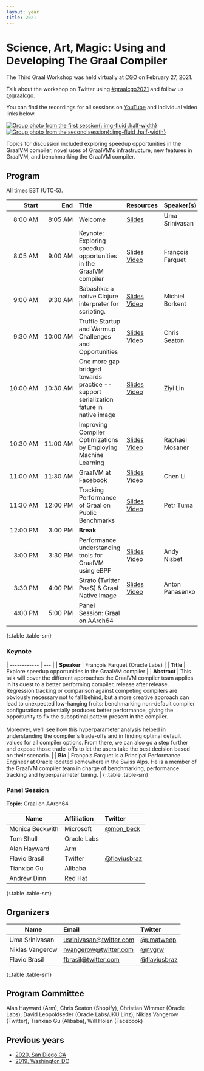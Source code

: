 ```yaml
---
layout: year
title: 2021
---
```


# Science, Art, Magic: Using and Developing The Graal Compiler

The Third Graal Workshop was held virtually at [CGO](https://www.cgo.org) on February 27, 2021.

Talk about the workshop on Twitter using [#graalcgo2021](https://twitter.com/search?q=%23graalcgo2021) and follow us [@graalcgo](https://twitter.com/graalcgo).

You can find the recordings for all sessions on [YouTube](https://www.youtube.com/playlist?list=PL5s7-0PKqopPJCpW3wThCBd-Hn3fAk5wl) and individual video links below.

<style>
    img.half-width {
        width: 49%;
    }
</style>

[![Group photo from the first session](images/session1.png){:.img-fluid .half-width}](images/session1.png)
[![Group photo from the second session](images/session2.png){:.img-fluid .half-width}](images/session2.png)

Topics for discussion included exploring speedup opportunities in the GraalVM compiler, novel uses of GraalVM's infrastructure, new features in GraalVM, and benchmarking the GraalVM compiler.

## Program

All times EST (UTC-5).

| Start         | End           | Title                                                                                 | Resources                                                                                                                                                          | Speaker(s)                                  |
| ------------: | ------------: | :------------------------------------------------------------------------------------ | :----------------------------------------------------------------------------------------------------------------------------------------------------------------- | :------------------------------------------ |
| 8:00&nbsp;AM  | 8:05&nbsp;AM  | Welcome                                                                               | [Slides](slides/Welcome.pdf)                                                                                                                                       | Uma Srinivasan                              |
| 8:05&nbsp;AM  | 9:00&nbsp;AM  | Keynote: Exploring speedup opportunities in the GraalVM compiler                      | [Slides](slides/0_Keynote_Exploring_speedup_opportunities_in_the_GraalVM_compiler.pdf)                        [Video](https://www.youtube.com/watch?v=ri-7s5iPzFc) | François Farquet                            |
| 9:00&nbsp;AM  | 9:30&nbsp;AM  | Babashka: a native Clojure interpreter for scripting.                                 | [Slides](slides/1_Babashka_a_native_Clojure_interpreter_for_scripting.pdf)                                    [Video](https://www.youtube.com/watch?v=Yjeh57eE9rg) | Michiel Borkent                             |
| 9:30&nbsp;AM  | 10:00&nbsp;AM | Truffle Startup and Warmup Challenges and Opportunities                               | [Slides](slides/2_Truffle_Startup_and_Warmup_Challenges_and_Opportunities.pdf)                                [Video](https://www.youtube.com/watch?v=w4o0hTl6AMg) | Chris Seaton                                |
| 10:00&nbsp;AM | 10:30&nbsp;AM | One more gap bridged towards practice -- support serialization fature in native image | [Slides](slides/3_One_more_gap_bridged_towards_practice_-_support_serialization_feature_in_native_image.pdf)  [Video](https://www.youtube.com/watch?v=ws6qFX-3xa8) | Ziyi Lin                                    |
| 10:30&nbsp;AM | 11:00&nbsp;AM | Improving Compiler Optimizations by Employing Machine Learning                        | [Slides](slides/4_Improving_Compiler_Optimizations_by_Employing_Machine_Learning.pdf)                         [Video](https://www.youtube.com/watch?v=D75lXbkisTs) | Raphael Mosaner                             |
| 11:00&nbsp;AM | 11:30&nbsp;AM | GraalVM at Facebook                                                                   | [Slides](slides/5_GraalVM_at_Facebook.pdf)                                                                    [Video](https://www.youtube.com/watch?v=Hepjf00LJrM) | Chen Li                                     |
| 11:30&nbsp;AM | 12:00&nbsp;PM | Tracking Performance of Graal on Public Benchmarks                                    | [Slides](slides/6_Tracking_Performance_of_Graal_on_Public_Benchmarks.pdf)                                     [Video](https://www.youtube.com/watch?v=kQO4ELUkMb8) | Petr Tuma                                   |
| 12:00&nbsp;PM | 3:00&nbsp;PM  | **Break**                                                                             |                                                                                                                                                                    |                                             |
| 3:00&nbsp;PM  | 3:30&nbsp;PM  | Performance understanding tools for GraalVM using eBPF                                | [Slides](slides/7_Performance_understanding_tools_for_GraalVM_using_eBPF.pdf)                                 [Video](https://www.youtube.com/watch?v=CKdb1aDNUU4) | Andy Nisbet                                 |
| 3:30&nbsp;PM  | 4:00&nbsp;PM  | Strato (Twitter PaaS) & Graal Native Image                                            | [Slides](slides/8_Strato_and_Graal_Native_Image.pdf)                                                          [Video](https://www.youtube.com/watch?v=Leosx0eKKbU) | Anton Panasenko                             |
| 4:00&nbsp;PM  | 5:00&nbsp;PM  | Panel Session: Graal on AArch64                                                       |                                                                                                                                                                    |                                             |
{:.table .table-sm}

### Keynote

| ------------ | --- |
| **Speaker**  | François Farquet (Oracle Labs)                                                                                                                                                                                                                                                                                                                                                                                                                                                                                                                                                                                                                                                                                                                                                                                                        |
| **Title**    | Explore speedup opportunities in the GraalVM compiler                                                                                                                                                                                                                                                                                                                                                                                                                                                                                                                                                                                                                                                                                                                                                                                 |
| **Abstract** | This talk will cover the different approaches the GraalVM compiler team applies in its quest to a better performing compiler, release after release. Regression tracking or comparison against competing compilers are obviously necessary not to fall behind, but a more creative approach can lead to unexpected low-hanging fruits: benchmarking non-default compiler configurations potentially produces better performance, giving the opportunity to fix the suboptimal pattern present in the compiler. <br><br> Moreover, we'll see how this hyperparameter analysis helped in understanding the compiler's trade-offs and in finding optimal default values for all compiler options. From there, we can also go a step further and expose those trade-offs to let the users take the best decision based on their scenario. |
| **Bio**      | François Farquet is a Principal Performance Engineer at Oracle located somewhere in the Swiss Alps. He is a member of the GraalVM compiler team in charge of benchmarking, performance tracking and hyperparameter tuning.                                                                                                                                                                                                                                                                                                                                                                                                                                                                                                                                                                                                            |
{:.table .table-sm}

### Panel Session

**Topic**: Graal on AArch64


| Name            | Affiliation | Twitter                                         |
| --------------- | :---------- | :-----------                                    |
| Monica Beckwith | Microsoft   | [@mon_beck](https://twitter.com/mon_beck)       |
| Tom Shull       | Oracle Labs |                                                 |
| Alan Hayward    | Arm         |                                                 |
| Flavio Brasil   | Twitter     | [@flaviusbraz](https://twitter.com/flaviusbraz) |
| Tianxiao Gu     | Alibaba     |                                                 |
| Andrew Dinn     | Red Hat     |                                                 |
{:.table .table-sm}

## Organizers

| Name            | Email                                                     | Twitter                                         |
| --------------- | :-------------------------------------------------------- | :---------------------------------------------- |
| Uma Srinivasan  | [usrinivasan@twitter.com](mailto:usrinivasan@twitter.com) | [@umatweep](https://twitter.com/umatweep)       |
| Niklas Vangerow | [nvangerow@twitter.com](mailto:nvangerow@twitter.com)     | [@nvgrw](https://twitter.com/nvgrw)             |
| Flavio Brasil   | [fbrasil@twitter.com](mailto:fbrasil@twitter.com)         | [@flaviusbraz](https://twitter.com/flaviusbraz) |
{:.table .table-sm}

## Program Committee

Alan Hayward (Arm), Chris Seaton (Shopify), Christian Wimmer (Oracle Labs), David Leopoldseder (Oracle Labs/JKU Linz), Niklas Vangerow (Twitter), Tianxiao Gu (Alibaba), Will Holen (Facebook)

## Previous years

* [2020, San Diego CA](../2020/)
* [2019, Washington DC](../2019/)
